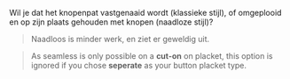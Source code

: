 
Wil je dat het knopenpat vastgenaaid wordt (klassieke stijl), of omgeplooid en op zijn plaats gehouden met knopen (naadloze stijl)?

> Naadloos is minder werk, en ziet er geweldig uit.

> As seamless is only possible on a <strong>cut-on</strong> on placket, this option is ignored if you chose <strong>seperate</strong> as your button placket type.
